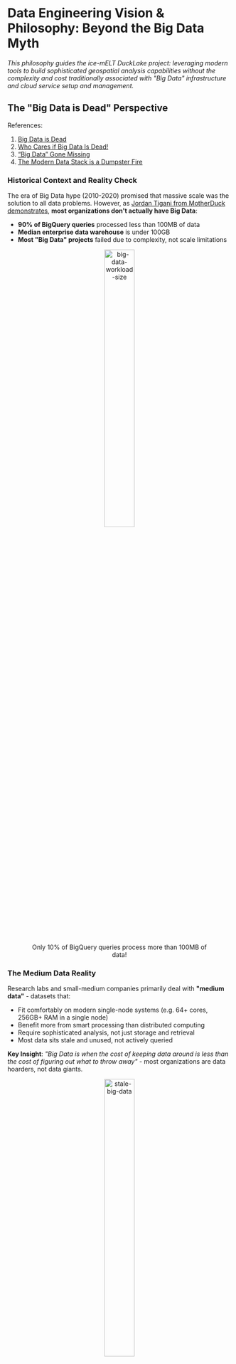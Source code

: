 # Data Engineering Vision & Philosophy: Beyond the Big Data Myth

*This philosophy guides the ice-mELT DuckLake project: leveraging modern tools to build sophisticated geospatial analysis capabilities without the complexity and cost traditionally associated with "Big Data" infrastructure and cloud service setup and management.*

## The "Big Data is Dead" Perspective

References:
1. [Big Data is Dead](https://motherduck.com/blog/big-data-is-dead/?trk=feed-detail_main-feed-card_feed-article-content)
2. [Who Cares if Big Data Is Dead!](https://www.ml4devs.com/en/articles/who-cares-if-big-data-is-dead/)
3. [“Big Data” Gone Missing](https://medium.com/centric-tech-views/big-data-gone-missing-what-the-heck-happened-to-this-viral-business-trend-f557671b881d)
5. [The Modern Data Stack is a Dumpster Fire](https://medium.com/@tfmv/the-modern-data-stack-is-a-dumpster-fire-b1aa81316d94)

### Historical Context and Reality Check

The era of Big Data hype (2010-2020) promised that massive scale was the solution to all data problems. However, as [Jordan Tigani from MotherDuck demonstrates](https://motherduck.com/blog/big-data-is-dead/), **most organizations don't actually have Big Data**:

- **90% of BigQuery queries** processed less than 100MB of data
- **Median enterprise data warehouse** is under 100GB
- **Most "Big Data" projects** failed due to complexity, not scale limitations

<div align="center">
    <figure>
        <img src="../figures/md_bid_data_workload_size.png" alt="big-data-workload-size" width="40%">
        <figcaption align = "center"> Only 10% of BigQuery queries process more than 100MB of data! </figcaption>
    </figure>
</div>

### The Medium Data Reality

Research labs and small-medium companies primarily deal with **"medium data"** - datasets that:
- Fit comfortably on modern single-node systems (e.g. 64+ cores, 256GB+ RAM in a single node)
- Benefit more from smart processing than distributed computing
- Require sophisticated analysis, not just storage and retrieval
- Most data sits stale and unused, not actively queried
  
**Key Insight**: *"Big Data is when the cost of keeping data around is less than the cost of figuring out what to throw away"* - most organizations are data hoarders, not data giants.

<div align="center">
    <figure>
        <img src="../figures/md_stale_data_usage.png" alt="stale-big-data" width="40%">
        <figcaption align = "center"> The reality of data usage in most organizations. </figcaption>
    </figure>
</div>

## Single-Node Computing Renaissance

### The Receding Big Data Frontier

Modern hardware capabilities have fundamentally shifted what constitutes "Big Data":

**2004 (MapReduce era)**: Single machine = 1 core, 2GB RAM  
**2025**: Single machine = 64+ cores, 24TB+ RAM (AWS x1e.xlarge)

**Result**: What required distributed systems in 2004 now runs efficiently on a reasonably modern laptop.

### DuckDB and the Single-Node Advantage

DuckDB exemplifies this shift:
- **Columnar processing** with vectorized execution
- **Parallel query execution** on multi-core systems  
- **Memory-efficient** algorithms for larger-than-RAM datasets
- **Zero administration** - no clusters, no server configuration complexity

**Performance Reality**: A single DuckDB instance often outperforms distributed systems for typical *analytical workloads* while being considerably simpler to operate.

## Cloud Advantages with Scaling-to-Zero

### The "$10/Month Lakehouse" Economics

Following [Tobias Müller's analysis](https://tobilg.com/the-age-of-10-dollar-a-month-lakehouses), modern cloud services enable cost-effective data architectures:

**Free Tier Optimization**:
- **Cloudflare R2**: 10GB storage + free egress
- **MotherDuck**: 10GB analytical processing + 10 compute hours
- **Neon PostgreSQL**: 0.5GB for metadata + 190 compute hours

**Scaling-to-Zero Serverless Benefits**:
- **Pay only for active compute** (serverless functions, containers)
- **Automatic scaling** based on actual demand up to configured limits or budget
- **No idle infrastructure costs** during research downtime or local development iteration

### Storage Efficiency Through Virtual Datasets

**VirtualiZarr Approach**:
- Reference original satellite imagery assets via STAC catalogs
- Avoid duplicating Terabytes of high-fidelity imagery and historical reanalysis data products
- Manage metadata and derived products in minimal storage by referencing original public cloud assets

**Result**: Process hundreds of GB of imagery while using 1-2 orders of magnitude less of actual object storage.

## DuckLake: SQL as Lakehouse Metadata

### The Fundamental Problem with Existing Formats:

Iceberg and Delta Lake were designed to avoid databases entirely, encoding all metadata into "a maze of JSON and Avro files" on blob storage. However, they hit a critical limitation: as soon as you need something as ambitious as a second table or versioning, you realize **finding the latest table version is tricky in blob stores** with inconsistent guarantees. The solution? Adding a catalog service backed by... a database.

**The Irony**: After going to great lengths to avoid databases, both formats ended up requiring one anyway for consistency via a DBMS catalog REST service. Yet they never revisited their core design to leverage this database effectively.

**Addressing Iceberg's Limitations**:

While Apache Iceberg pioneered open table formats, it has [practical limitations](https://quesma.com/blog-detail/apache-iceberg-practical-limitations-2025):

<div align="center">
<figure>
<img src="../figures/iceberg-catalog-architecture.png" alt="iceberg-catalog-architecture" width="50%">
<figcaption align = "center"> Iceberg's metadata architecture requires many small files and HTTP requests for even simple queries. </figcaption>
</figure>
</div>

**Iceberg Challenges**:
- **Metadata complexity**: Many small files requiring multiple HTTP requests
- **Write amplification**: Single-row updates create multiple metadata files
- **Compaction overhead**: Requires separate Spark jobs for maintenance
- **Limited real-time capabilities**: Optimized for batch, not streaming

### DuckLake's SQL-First Approach

DuckLake addresses these limitations by storing metadata in a transactional SQL database rather than as "many small files" in object storage. This enables single-query metadata access, reliable ACID transactions, and seamless integration with existing SQL tools. You can learn more in their [concise manifesto](https://ducklake.select/manifesto/). 

**DuckLake's Insight**:

> *"Once a database has entered the Lakehouse stack anyway, it makes an insane amount of sense to also use it for managing the rest of the table metadata! We can still take advantage of the 'endless' capacity and 'infinite' scalability of blob stores for storing the actual table data in open formats like Parquet, but we can much more efficiently and effectively manage the metadata needed to support changes in a database!"*

-- [The DuckLake Manifesto: SQL as a Lakehouse Format](https://ducklake.select/manifesto/#ducklake)  

<div align="center">
    <figure>
        <img src="../figures/dbms_are_good_actually.png" alt="DuckLake as Mike Ermantraut" width="60%">
        <figcaption align = "center"> <a href="https://dataengineeringcentral.substack.com/i/165014999/oh-yeah-ducklake"> 
        “The basic design of DuckLake is to <strong>move all metadata structures into a SQL database</strong>.” </a> </figcaption>
    </figure>
</div>

**Core Design Principles**:
1. **Store data files** in open formats on blob storage (scalability, no lock-in)
2. **Manage metadata** in a SQL database (efficiency, consistency, transactions)

<div align="center">
<figure>
<img src="../figures/ducklake-architecture.png" alt="ducklake-architecture" width="50%">
<figcaption align = "center"> DuckLake's architecture leverages a SQL database for metadata management and blob storage for data files. </figcaption>
</figure>
</div>

**Technical Advantages**:
- **Pure SQL transactions** describe all data operations (schema, ACID)
- **Cross-table transactions** manage multiple tables atomically
- **Referential consistency** prevents metadata corruption (no duplicate snapshot IDs)
- **Advanced database features** like views, nested types, transactional schema changes
- **Single query access** vs. multiple HTTP requests to blob storage

## MotherDuck: Hybrid Query Processing Now Coming to a Lakehouse Near You

### The Medium Data Revolution

MotherDuck challenges the "Big Data" and Cloud Data Warehouse orthodoxy with a focus on **hybrid query processing**. 

**The Core Innovation**: Instead of forcing all computation to the cloud (expensive to run always-on services, but low-latency access to object storage) or all computation to the client (high-latency to remote storage, but inexpensive and higher performance than lower tier cloud instances), MotherDuck's **hybrid query processing** during query planning determines the optimal execution location for each query fragment based on data locality and resource requirements.

### Hybrid Query Processing Architecture

<div align="center">
    <figure>
        <img src="../figures/motherduck-hybrid-architecture.png" alt="MotherDuck Hybrid Query Processing" width="70%">
        <figcaption align = "center"> MotherDuck's hybrid query processing intelligently routes query fragments between local DuckDB and cloud compute based on data locality and resource requirements. </figcaption>
    </figure>
</div>

**Key Technical Components**:

1. **Order-aware Bridge Operators**: Download and upload tuple streams between client and cloud, handling asymmetrical bandwidth and data locality
2. **Remote-local Optimizer**: Splits query plans into fragments, designating each for local or remote execution with "bridge operators" in between
3. **Virtual Catalog**: Local DuckDB maintains metadata about cloud-resident databases through MotherDuck's proxy catalog
4. **Declarative Caching**: Results accumulate in local cache, managed by DuckDB-wasm in browser environments

### DuckLake + MotherDuck: Warehouse Speed at Lake Scale

MotherDuck's [managed DuckLake](https://motherduck.com/blog/announcing-ducklake-support-motherduck-preview/) offering combines the simplicity of DuckLake's SQL-first metadata with MotherDuck's hybrid processing capabilities.

**Unified Architecture Benefits**:
- **10-100x faster metadata lookups**: Database indexes beat file scanning every time
- **Instant partition pruning**: SQL WHERE clauses on metadata, not file traversal (actually expensive HTTP requests!)
- **Rapid writes at scale**: No complex manifest file merging, just database transactions
- **Petabyte scalability**: Virtual raster datasets + DuckLake architecture for planetary EO analysis
- **Temporal scaling**: Time travel across millions of snapshots without performance degradation

**Note on early DuckLake (v0.2) in MotherDuck Limitations**: While MotherDuck doesn't yet *directly* support attaching external DuckLake catalogs like PostgreSQL, this can be worked around by attaching via a local DuckDB client and using MotherDuck for the compute/query engine.

### Capacity for Planetary-Scale EO Analysis

The combination of **DuckLake + MotherDuck + Virtual Datasets** enables capacity for Earth observation research:

**Scaling Dimensions**:
- **Spatial**: Multi-country to planetary coverage through intelligent partitioning
- **Temporal**: Many years of historical data with time travel queries
- **Spectral**: Multi-sensor fusion across different satellite platforms (MODIS, LandSat, Sentinel2, Maxar sensors)
- **Analytical**: From laptop prototyping and iterative development to cloud production with identical codebase 
- **Compute vs Storage vs Metadata**: Ducklake adds another dimension to scale; storage, compute, AND metadata can all scale independently


**Virtual Raster Integration**: By combining DuckLake's metadata management with virtual raster datasets (see below) and Motherduck's sharing capabilities, research groups can:
- Query petabytes of satellite imagery without data movement or duplication
- Perform temporal analysis across many years of observations
- Scale from local development to cloud production seamlessly
- Maintain cost efficiency through intelligent caching and query routing
- Collaborate with team members through [Motherduck's multi-user sharing and access controls](https://motherduck.com/docs/key-tasks/sharing-data/sharing-overview/) where each user gets [their own user-configurable compute instance](https://motherduck.com/blog/scaling-duckdb-with-ducklings/) instead of contention over shared compute resources

**References**:
1. [MotherDuck CIDR Paper: Hybrid Query Processing](https://motherduck.com/blog/cidr-paper-hybrid-query-processing-motherduck/)
2. [Paper Summary: MotherDuck DuckDB in the Cloud and Client](https://hemantkgupta.medium.com/insight-from-paper-motherduck-duckdb-in-the-cloud-and-in-the-client-e4a73da9dbec)
3. [DuckLake Announcement: A Duck Walks into a Lake](https://motherduck.com/blog/ducklake-motherduck/)
4. [What is DuckLake? Interview with DuckDB + DuckLake Creators](https://motherduck.com/videos/137/what-is-ducklake-a-simpler-data-lake-warehouse-with-duckdb/)
5. [MotherDuck DuckLake Support Preview](https://motherduck.com/blog/announcing-ducklake-support-motherduck-preview/)
6. [MotherDuck DuckLake Documentation](https://motherduck.com/docs/integrations/file-formats/ducklake/)

## STAC, Zarr, and Virtual Datasets: The Future of EO Data

References:
1. [What Is Zarr? A Cloud-Native Format for Tensor Data](https://earthmover.io/blog/what-is-zarr)
2. [Is Zarr the new COG?](https://element84.com/software-engineering/is-zarr-the-new-cog/)
3. [Zarr + STAC](https://element84.com/software-engineering/zarr-stac/)
4. [Fundamentals: Tensors vs. Tables](https://earthmover.io/blog/tensors-vs-tables)

### Cloud-Native Geospatial

Cloud-native geospatial refers to the practice of leveraging cloud-based technologies and architectures to leverage "distributed computing, serverless architectures, high-capacity storage, and managed services" to meet the ["growing demands for processing and analyzing spatial data"](https://cloudnativegeo.org/blog/2025/02/why-does-cloud-native-geospatial-matter-to-gis-professionals/). Earth Observation and Long running time series of geospatial data is one context where many-terabyte datasets are becoming more common and all the [accessibility and cost barries that come with them](https://arxiv.org/html/2506.13256v1). 

**Cloud-Native Arrays**: Zarr is an open-source protocol and a community-maintained storage format for datasets of large-scale n-dimensional arrays, like measurements over time, space, or other variables, as N-dimensional arrays. [\[1\]](https://earthmover.io/blog/what-is-zarr).  
Zarr provides **flexible indexing and compatibility with object storage lends itself to parallel processing**: "A Zarr chunk is Zarr’s unit of data storage. Each chunk of a Zarr array is an equally-sized block of the array within a larger Zarr store." [\[2\]](https://guide.cloudnativegeo.org/zarr/intro.html) 

<div align="center">
    <figure>
        <img src="../figures/zarr_cube_diagram.png" alt="zarr-storage-layout" width="25%">
        <figcaption align = "center"> Zarr's chunked storage layout enables efficient access to subsets of large arrays using relevant spatio-temporal indexing. </figcaption>  
    </figure>
</div>

**Zarr as "Parquet for Arrays"**: While Parquet optimizes columnar storage for tabular data, Zarr provides chunked storage for multi-dimensional arrays. Both are designed for analytics and scalable access patterns in cloud environments.

*Why Zarr Matters for EO Research*:
- **Chunked storage** enables selective data loading - only read what you need
- **Cloud-optimized layout** works efficiently with object storage (S3, GCS)
- **Parallel access** supports distributed computing frameworks
- **Self-describing metadata** embedded directly with data

### The Fundamental Advantage: Arrays vs Tables for Geospatial Data

**The "Flattening Problem"**: Converting multidimensional geospatial data to tabular format creates massive inefficiencies:

> *"Flattening multidimensional data can be thought of 'unrolling' each array into a single column, producing a standard tabular structure. Elements that were near each other in multidimensional space can end up very far apart in flattened space."*

**Coordinate Explosion**: When satellite imagery or climate data is flattened to tables:
- **NetCDF/Zarr approach**: Store coordinates once per dimension (3,481 values for a 5TB weather dataset)
- **Tabular approach**: Duplicate coordinates for every data point (964+ billion values for the same dataset)
- **Performance impact**: 10x+ slower queries due to redundant coordinate scanning

**Why This Matters for PV Research**:
- **Satellite imagery**: Naturally exists as >=3D arrays (lat, lon, time) with spectral bands
- **Spatial analysis**: Neighboring pixels are computationally related, not independent rows
- **Temporal analysis**: Time series at each location should be efficiently accessible
- **Multi-scale processing**: Pyramidal data structures enable zoom-level optimizations

**Array-Native Benefits**:
- **Orthogonal indexing**: O(Nc) complexity vs O(N) for tabular scans
- **Spatial locality**: Nearby pixels stored together for efficient access
- **Dimension-aware operations**: Reductions, aggregations, and transformations respect data structure
- **Memory efficiency**: Load only required spatial/temporal slices

**Xarray to the Rescue**: Xarray is a Python library that extends NumPy's array data structures to labeled dimensions and coordinates. This enables efficient access to multi-dimensional data, avoiding the "flattening problem" and its associated performance impacts.

<div align="center">
    <figure>
        <img src="../figures/xarray_nd_explained.png" alt="xarray-dim-labels-layout" width="50%">
        <figcaption align = "center"> Xarray's labeled dimensions and coordinates enable efficient access to multi-dimensional data. </figcaption>
    </figure>
</div>

### STAC + Zarr: Complementary Technologies

<div align="center">
    <figure>
        <img src="../figures/unaligned-vs-aligned-data.png" alt="aligned-vs-unaligned" width="50%">
        <figcaption align = "center"> Visual diagram of a collection of aligned (cube) vs unaligned (different extents) geospatial datasets. </figcaption>
    </figure>
</div>

**STAC** (SpatioTemporal Asset Catalog) provides **discovery and indexing** for any spatiotemporal data, while **Zarr** provides **efficient storage and access** for multi-dimensional arrays. Together, they solve different but complementary problems:

**STAC Strengths**:
- **Data discovery**: Search across multiple datasets and catalogs
- **Metadata standardization**: Consistent spatiotemporal indexing
- **Federated search**: Find data across distributed catalogs
- **Asset management**: Track relationships between data products

<div align="center">
    <figure>
        <img src="../figures/stac-data-producers-consumers.png" alt="stac-data-producers-consumers" width="50%">
        <figcaption align = "center"> STAC enables discovery and indexing to both original data producers and downstream consumers. </figcaption>
    </figure>
</div>

**Zarr Strengths**:
- **Efficient access**: Fast, chunked reads from large arrays
- **Cloud-native**: Designed for object storage and parallel computing
- **Hierarchical organization**: Groups and arrays with rich metadata
- **Compression and filtering**: Optimized storage and transfer

<div align="center">
    <figure>
        <img src="../figures/zarr_store_diagram.png" alt="zarr-store-layout" width="50%">
        <figcaption align = "center"> Metadata and raw binary data for a single Zarr store. </figcaption>
    </figure>
</div>

### Virtual Datasets: Maximum Efficiency, Minimum Duplication

**The Problem**: Traditional approaches require copying and converting massive satellite archives, leading to:
- **Storage explosion**: Duplicating terabytes of existing imagery
- **Processing overhead**: Converting between formats
- **Synchronization challenges**: Keeping copies up-to-date

**VirtualiZarr Solution**:
> *"VirtualiZarr offers a Zarr-native way to work with existing data formats like NetCDF or HDF5 by accessing data in those formats via the Zarr store API. This enables efficient access and analysis without converting or duplicating the original files."*

**Practical Benefits for EO Workflows**:
- **Reference existing STAC assets**: Point to original COGs/GeoTIFFs without copying
- **Zarr-compatible access**: Use modern array libraries (xarray, Dask) on legacy formats
- **Minimal storage footprint**: Metadata-only approach for massive datasets
- **Immediate availability**: No waiting for large-scale data conversions

**Full-Circle Integration**: VirtualiZarr enables a complete workflow integration:

1. **pgstac queries** gather relevant STAC items for ROI within H3 hex cells
2. **VirtualiZarr creates** virtual Zarr stores referencing STAC imagery assets
3. **Kerchunk references** can be exported as Parquet files for the virtual stores
4. **DuckLake manages** these Parquet-stored references alongside vector PV data
5. **Result**: Unified SQL interface for both vector labels and raster imagery references

This approach combines the best of all worlds: STAC discovery, Zarr array processing, Parquet efficiency, and DuckLake's SQL-based metadata management - **all without duplicating the underlying satellite imagery and limiting data volume to our Areas-of-Interest**.

References:
1. [Store virtual datasets as Kerchunk Parquet references](https://projectpythia.org/kerchunk-cookbook/notebooks/advanced/Parquet_Reference_Storage.html)
2. [Writing to Kerchunk’s format and reading data via fsspec](https://virtualizarr.readthedocs.io/en/latest/usage.html#writing-to-kerchunk-s-format-and-reading-data-via-fsspec)

<div align="center">
    <figure>
        <img src="../figures/stac+zarr.png" alt="stac+zarr+unaligned" width="50%">
        <figcaption align = "center"> Example of STAC collection of unaligned satellite imagery with each STAC item pointing to a Zarr store. </figcaption>
    </figure>
</div>

## Simplifying Cloud Complexity: The Raw Architecture Advantage

Reference: [Why Coiled?](https://docs.coiled.io/user_guide/why.html)

### The Over-Engineering Problem

Most cloud setups today suffer from excessive layering and complexity:

> *"Today many platforms run frameworks on frameworks on frameworks... Every layer promises to hide abstractions, but delivers to you a new abstraction to learn instead."*

**Common Complex Cloud Stacks**:
- *Kubernetes* → *Docker* → *Container Registry* → *Service Mesh* → *Your Code*
- *Data Platform* → *Workflow Orchestrator* → *Cluster Manager* → *Your Analysis*

**Problems with Layered Abstractions**:
- **Leaky abstractions**: You still need to debug through all layers when things break
- **Weak abstractions**: Each layer restricts functionality without providing equivalent power
- **Learning overhead**: New abstractions to master instead of hidden complexity
- **Cost multiplication**: Each layer adds infrastructure and operational overhead

### The Raw Cloud Architecture Solution

For most small-medium research teams, cloud advantages can be simplified to **two fundamental primitives**:

#### 1. "Infinitely" Scaling Object Storage (S3-Compatible)

**What it provides**:
- **Unlimited capacity**: Store petabytes without infrastructure planning
- **Global accessibility**: Access data from anywhere with internet
- **Durability**: nearly fail-proof data durability
- **Cost efficiency**: tens of cents/GB/month for standard storage; even cheaper for infrequent access data

**Why it matters for EO research**:
- **Satellite archives**: Reference existing STAC imagery without local copies
- **Collaborative datasets**: Share large geospatial datasets across research teams
- **Backup and archival**: Secure long-term storage for research outputs
- **Version control**: Multiple dataset versions without local storage explosion

#### 2. Ephemeral, Highly Parallelized Compute (EC2-Style VMs)

**What it provides**:
- **Massive parallelism**: Spin up 100s of machines in minutes that can leverage reading chunked ND-arrays from distributed object storage
- **Diverse hardware**: CPUs, GPUs, high-memory, cheaper ARM processors on-demand
- **Geographic distribution**: Process data close to where it's stored
- **Pay-per-use**: $0.02/hour for powerful machines, shut down immediately after use

**Why it matters for EO research**:
- **Burst processing**: Handle large satellite imagery processing jobs quickly
- **Cost control**: Pay only for active computation time
- **Experimentation**: Try different hardware configurations without commitment
- **Scalability**: Process datasets that exceed local machine capabilities

This means we can simplify our fundamental cloud scaling architecture to object storage + compute VMs:

<div align="center">
    <figure>
        <img src="../figures/raw-cloud-architecture.png" alt="raw-cloud-architecture" width="50%">
        <figcaption align = "center"> An instance of the raw cloud architecture for Ice-mELT pipelines. </figcaption>
    </figure>
</div>

### The "$0.47 Moment": Abundant Computing Psychology

**The Transformation**: When researchers discover they can process massive datasets for under a dollar:

> *"The greatest joy in our job is seeing someone access hundreds of machines to do an overnight job in a few minutes. The next greatest joy is when they find out that it cost them $0.47. At that moment there's a spark in their mind that says 'I can do this as often as I like. I can go way bigger.'"*

**Psychological Impact**:
- **Abundance mindset**: Resources feel unlimited rather than scarce
- **Creative thinking**: Opens possibilities instead of constraining them
- **Experimental freedom**: Try ambitious approaches without budget anxiety
- **Team scaling**: Entire research groups can adopt powerful workflows

### Practical Implementation for Research Teams

**Start Simple**: ✅ **Implemented**
- ✅ **Local development**: DuckDB + dbt for prototyping and small datasets
- ✅ **Cloud storage**: Cloudflare R2 free tier for sharing and backup
- **Burst compute**: Coiled/Dask for occasional large-scale processing (planned)

**Scale Gradually**: ✅ **Implemented**
- ✅ **MotherDuck**: Cloud DuckDB for production analytical workloads
- ✅ **Neon PostgreSQL**: Managed metadata storage for collaborative workflows
- **Icechunk + Zarr**: Transactional array storage for production datasets (planned)

**Avoid Over-Engineering**:
- **No Kubernetes**: Unless you're running 18+ high-availability services across the globe
- **No complex orchestration**: Unless you have dedicated DevOps teams
- **No vendor lock-in**: Stick to open standards and portable formats

### The Research Lab Sweet Spot

**Perfect for**:
- **Small-medium teams** (2-20 researchers)
- **Iterative workflows** with changing requirements
- **Budget-conscious** academic or startup environments
- **Collaborative research** requiring data sharing
- **Experimental approaches** needing flexible infrastructure

**Key Benefits**:
- **Frictionless development**: Same tools locally and in cloud
- **Abundant cheap computing**: Process massive datasets for dollars
- **Infrastructure for everyone**: **No dedicated IT team or Cloud Engineer required**
- **Composable architecture**: Integrate with existing research tools

## Research Lab and SME Advantages

### Collaborative Research Benefits

**Multi-user Access**:
- **PostgreSQL metadata**: Reliable concurrent access for research teams
- **Shared data catalogs**: Common view of datasets across projects
- **Version control**: Track data lineage and experimental iterations

### Hybrid Deployment Flexibility

**Local Development**:
- **DuckDB**: Fast local analysis and prototyping
- **Local filesystem**: Immediate data access during development

**Cloud Scaling**:
- **MotherDuck**: Seamless scaling for larger computations
- **R2 object storage**: Cost-effective data sharing
- **Neon PostgreSQL**: Managed metadata without infrastructure overhead

### Cost-Conscious Innovation

**Research Economics**:
- **Start free**: Develop within free tier limits
- **Scale gradually**: Pay only when exceeding research-scale requirements
- **Avoid vendor lock-in**: Open formats enable tool flexibility

## Quality Over Quantity Philosophy

### Data Governance for Research

As highlighted in [ML4Devs analysis](https://www.ml4devs.com/en/articles/who-cares-if-big-data-is-dead/):

**Real Problems**:
- **Data quality** over data quantity
- **Data literacy** within organizations  
- **Clear motives** for data collection and analysis

**Research Best Practices**:
- **Curated datasets**: Focus on validated, high-quality sources
- **Clear provenance**: Track data lineage and processing steps
- **Purposeful collection**: Collect data to answer specific research questions

## Future-Proofing Strategy

### Industry Adoption and Future-Proofing

**ESA's Zarr Commitment**: The European Space Agency is [incrementally moving the Sentinel satellite archive to Zarr](https://zarr.eopf.copernicus.eu/), signaling that "the future of planetary-scale data is chunked, cloud-optimized, and open."  
**LandSat Archive Migration to Zarr**: [Talk at recent Cloud Native Geospatial conference](https://www.youtube.com/watch?v=CUPJ48LbCX8)

**Emerging Standards**:
- **GeoZarr specification**: Standardizing geospatial metadata in Zarr
- **Zarr v3 with sharding**: Reducing file proliferation while maintaining performance
- **Icechunk integration**: Adding transactional consistency to Zarr workflows
- [OGC is working on a GeoDataCube Standard](https://www.ogc.org/announcement/ogc-forms-new-geodatacube-standards-working-group/)

**Why This Matters for Research**:
- **Future compatibility**: Align with emerging industry standards
- **Reduced vendor lock-in**: Open formats enable tool flexibility
- **Scalable workflows**: Start local, scale to cloud seamlessly
- **Collaborative research**: Shared standards enable data sharing

### Modern Tool Integration

**DataOps Principles**:
- **Version control**: Git-based workflows for data and code
- **Automated testing**: Data quality checks and pipeline validation
- **Collaborative development**: Shared environments and reproducible results

### Avoiding Complexity Traps

**Lessons from Big Data Era**:
- **Start simple**: Use appropriate tools for actual data sizes
- **Avoid premature optimization**: Don't build for scale you don't have
- **Focus on value**: Prioritize insights over infrastructure complexity

**Modern Approach**:
- **Single-node first**: Leverage modern hardware capabilities
- **Cloud when needed**: Scale up only when local processing insufficient
- **Open standards**: Maintain flexibility and avoid vendor lock-in

### Technology Evolution Path

**Current State**: ✅ (*Initial Implementation*) - Hamilton + dbt Python models + MotherDuck + Neon cloud integration for DuckLake catalog  
**Near-term**: STAC catalog integration for satellite imagery + pgstac in Neonfor metadata management  
**Medium-term**: Integrated DuckLake lakehouse with STAC catalogs via Iceberg+PostgreSQL + linked to Satellite Imaegry catalog via VirtualiZarr  

### Real-World Implementation Strategy

**Phase 1: Core ELT Pipeline** ✅ **Completed**
- ✅ **Hamilton dataflow implementation** for DOI PV datasets with spatial processing
- ✅ **dbt Python models** with individual staging models and Hamilton DAG integration
- ✅ **H3 spatial indexing** for efficient deduplication and spatial operations
- ✅ **Spatial deduplication** using H3-based overlap detection
- ✅ **Cloud deployment** with MotherDuck + Cloudflare R2 + Neon PostgreSQL
- ✅ **443,917+ PV installations** processed from 6 validated DOI sources

**Phase 2: STAC Catalog Foundation** 🔄 **Getting Started**
- **Index existing PV datasets** in STAC collections
- **Standardize metadata** across different DOI sources
- **Enable spatial/temporal search** for PV installations

**Phase 3: Virtual Zarr Integration** 📋 **Planned**
- **Create virtual Zarr stores** referencing STAC imagery assets
- **Align PV labels with satellite imagery** using H3 spatial indexing
- **Enable array-based analysis** without data duplication

**Phase 4: Hybrid Data Products** 📋 **Future**
- **Combine vector PV data** (in DuckLake) with **raster imagery** (via VirtualiZarr)
- **Generate analysis-ready datacubes** for specific regions/timeframes
- **Support both interactive analysis** and **batch processing** workflows
